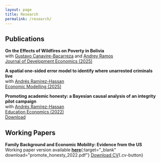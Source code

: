 ```yaml
---
layout: page
title: Research
permalink: /research/
---
```


## Publications
**On the Effects of Wildfires on Poverty in Bolivia**<br>
with [Gustavo Canavire-Bacarreza](https://gcanavire.com) and [Andrey Ramos](https://anramosr.github.io/)<br>
[Journal of Development Economics (2025)](https://www.sciencedirect.com/science/article/pii/S0304387825000458)<br>

**A spatial one-sided error model to identify where unarrested criminals live**<br>
with [Andrés Ramírez-Hassan](https://sites.google.com/view/arh-bayesian)<br>
[Economic Modelling (2025)](https://www.sciencedirect.com/science/article/pii/S0264999324002864)<br>

**Promoting academic honesty: a Bayesian causal analysis of an integrity pilot campaign**<br>
with [Andrés Ramírez-Hassan](https://sites.google.com/view/arh-bayesian)<br>
[Education Economics (2022)](https://www.tandfonline.com/doi/full/10.1080/09645292.2021.2006609?scroll=top&needAccess=true)<br>
<a href="promote_honesty_2022.pdf" target="_blank" download="promote_honesty_2022.pdf" class="download-button">Download</a><br>  

## Working Papers
**Family Background and Economic Mobility: Evidence from the US**<br>
Working paper version available [**here**](promote_honesty_2022.pdf){:target="_blank" download="promote_honesty_2022.pdf"}
[Download CV](promote_honesty_2022.pdf){.cv-button}


